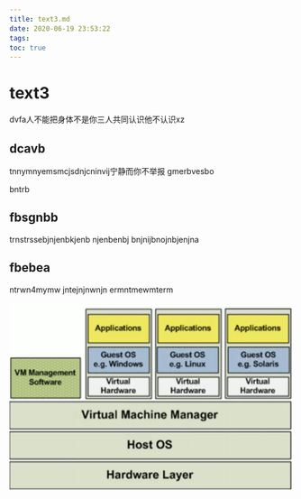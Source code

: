 ```yaml
---
title: text3.md
date: 2020-06-19 23:53:22
tags:
toc: true
---
```


# text3 

dvfa人不能把身体不是你三人共同认识他不认识xz
<!--more-->

## dcavb

tnnymnyemsmcjsdnjcninvij宁静而你不举报
gmerbvesbo

bntrb

## fbsgnbb
trnstrssebjnjenbkjenb
njenbenbj
bnjnijbnojnbjenjna

## fbebea
ntrwn4mymw
jntejnjnwnjn
ermntmewmterm

![img](./img/01.PNG)